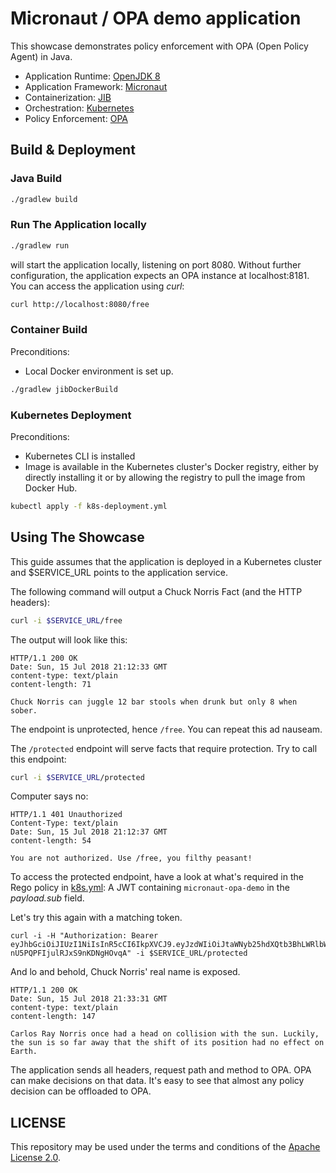 # Micronaut / OPA demo application

This showcase demonstrates policy enforcement with OPA (Open Policy Agent) in Java.

- Application Runtime: [OpenJDK 8](http://openjdk.java.net/)
- Application Framework: [Micronaut](http://micronaut.io/)
- Containerization: [JIB](https://github.com/GoogleContainerTools/jib)
- Orchestration: [Kubernetes](https://kubernetes.io/)
- Policy Enforcement: [OPA](https://www.openpolicyagent.org/)

## Build & Deployment

### Java Build

```bash
./gradlew build
```

### Run The Application locally

```bash
./gradlew run
```

will start the application locally, listening on port 8080. Without further configuration, the application expects an
OPA instance at localhost:8181.
You can access the application using *curl*: 

```bash
curl http://localhost:8080/free
```

### Container Build

Preconditions: 
- Local Docker environment is set up.

```bash
./gradlew jibDockerBuild
```


### Kubernetes Deployment

Preconditions:
- Kubernetes CLI is installed
- Image is available in the Kubernetes cluster's Docker registry, either by directly installing it or by allowing the 
registry to pull the image from Docker Hub.

```bash
kubectl apply -f k8s-deployment.yml 
```

## Using The Showcase

This guide assumes that the application is deployed in a Kubernetes cluster and $SERVICE_URL points to the application 
service.

The following command will output a Chuck Norris Fact (and the HTTP headers):

```bash
curl -i $SERVICE_URL/free
```

The output will look like this:

```
HTTP/1.1 200 OK
Date: Sun, 15 Jul 2018 21:12:33 GMT
content-type: text/plain
content-length: 71

Chuck Norris can juggle 12 bar stools when drunk but only 8 when sober.   
```

The endpoint is unprotected, hence `/free`. You can repeat this ad nauseam.

The `/protected` endpoint will serve facts that require protection. Try to call this endpoint:

```bash
curl -i $SERVICE_URL/protected
```

Computer says no:

```
HTTP/1.1 401 Unauthorized
Content-Type: text/plain
Date: Sun, 15 Jul 2018 21:12:37 GMT
content-length: 54

You are not authorized. Use /free, you filthy peasant!
```

To access the protected endpoint, have a look at what's required in the Rego policy in [k8s.yml](/k8s.yml):
A JWT containing `micronaut-opa-demo` in the *payload.sub* field.

Let's try this again with a matching token.

```
curl -i -H "Authorization: Bearer eyJhbGciOiJIUzI1NiIsInR5cCI6IkpXVCJ9.eyJzdWIiOiJtaWNyb25hdXQtb3BhLWRlbW8iLCJuYW1lIjoiTWljcm9uYXV0IE9QQSBEZW1vIiwiaWF0IjoxNTE2MjM5MDIyfQ.2sOzCwb9777B4yAP-nU5PQPFIjulRJxS9nKDNgHOvqA" -i $SERVICE_URL/protected
```

And lo and behold, Chuck Norris' real name is exposed.

```
HTTP/1.1 200 OK
Date: Sun, 15 Jul 2018 21:33:31 GMT
content-type: text/plain
content-length: 147

Carlos Ray Norris once had a head on collision with the sun. Luckily, the sun is so far away that the shift of its position had no effect on Earth.
```

The application sends all headers, request path and method to OPA. OPA can make decisions on that data. It's easy to 
see that almost any policy decision can be offloaded to OPA. 

## LICENSE

This repository may be used under the terms and conditions of the [Apache License 2.0](/LICENSE).